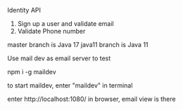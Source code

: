 Identity API

1. Sign up a user and validate email
2. Validate Phone number


master branch is Java 17
java11 branch is Java 11


Use mail dev as email server to test

npm i -g maildev

to start maildev, enter "maildev" in terminal

enter http://localhost:1080/ in browser, email view is there
